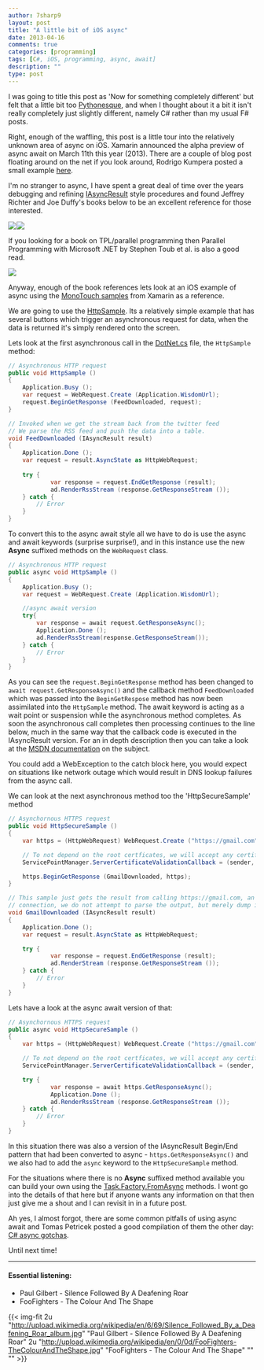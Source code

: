 ```yaml
---
author: 7sharp9
layout: post
title: "A little bit of iOS async"
date: 2013-04-16
comments: true
categories: [programming]
tags: [C#, iOS, programming, async, await]
description: ""
type: post
---
```

I was going to title this post as 'Now for something completely different' but felt that a little bit too [Pythonesque][8], and when I thought about it a bit it isn't really completely just slightly different, namely C# rather than my usual F# posts.  <!-- more -->

Right, enough of the waffling, this post is a little tour into the relatively unknown area of async on iOS.  Xamarin announced the alpha preview of async await on March 11th this year (2013).  There are a couple of blog post floating around on the net if you look around, Rodrigo Kumpera posted a small example [here][1].  

I'm no stranger to async, I have spent a great deal of time over the years debugging and refining [IAsyncResult][2] style procedures and found Jeffrey Richter and Joe Duffy's books below to be an excellent reference for those interested.

<a href="http://www.amazon.com/gp/product/0735667454/ref=as_li_ss_il?ie=UTF8&camp=1789&creative=390957&creativeASIN=0735667454&linkCode=as2&tag=blacguitandge-20"><img border="0" src="http://ws.assoc-amazon.com/widgets/q?_encoding=UTF8&ASIN=0735667454&Format=_SL160_&ID=AsinImage&MarketPlace=US&ServiceVersion=20070822&WS=1&tag=blacguitandge-20" ></a><img src="http://www.assoc-amazon.com/e/ir?t=blacguitandge-20&l=as2&o=1&a=0735667454" width="1" height="1" border="0" alt="" style="border:none !important; margin:0px !important;" /><a href="http://www.amazon.com/gp/product/032143482X/ref=as_li_ss_il?ie=UTF8&camp=1789&creative=390957&creativeASIN=032143482X&linkCode=as2&tag=blacguitandge-20"><img border="0" src="http://ws.assoc-amazon.com/widgets/q?_encoding=UTF8&ASIN=032143482X&Format=_SL160_&ID=AsinImage&MarketPlace=US&ServiceVersion=20070822&WS=1&tag=blacguitandge-20" ></a><img src="http://www.assoc-amazon.com/e/ir?t=blacguitandge-20&l=as2&o=1&a=032143482X" width="1" height="1" border="0" alt="" style="border:none !important; margin:0px !important;" />

If you looking for a book on TPL/parallel programming then Parallel Programming with Microsoft .NET by Stephen Toub et al. is also a good read.  

<a href="http://www.amazon.com/gp/product/0735651590/ref=as_li_ss_il?ie=UTF8&camp=1789&creative=390957&creativeASIN=0735651590&linkCode=as2&tag=blacguitandge-20"><img border="0" src="http://ws.assoc-amazon.com/widgets/q?_encoding=UTF8&ASIN=0735651590&Format=_SL160_&ID=AsinImage&MarketPlace=US&ServiceVersion=20070822&WS=1&tag=blacguitandge-20" ></a><img src="http://www.assoc-amazon.com/e/ir?t=blacguitandge-20&l=as2&o=1&a=0735651590" width="1" height="1" border="0" alt="" style="border:none !important; margin:0px !important;" />

Anyway, enough of the book references lets look at an iOS example of async using the [MonoTouch samples][3] from Xamarin as a reference.

We are going to use the [HttpSample][7].  Its a relatively simple example that has several buttons which trigger an asynchronous request for data, when the data is returned it's simply rendered onto the screen.  

Lets look at the first asynchronous call in the [DotNet.cs][4] file, the `HttpSample`  method:

```csharp
// Asynchronous HTTP request
public void HttpSample ()
{
	Application.Busy ();
	var request = WebRequest.Create (Application.WisdomUrl);
	request.BeginGetResponse (FeedDownloaded, request);
}

// Invoked when we get the stream back from the twitter feed
// We parse the RSS feed and push the data into a table.
void FeedDownloaded (IAsyncResult result)
{
	Application.Done ();
	var request = result.AsyncState as HttpWebRequest;
	
	try {
    		var response = request.EndGetResponse (result);
		    ad.RenderRssStream (response.GetResponseStream ());
	} catch {
		// Error				
	}
}
```

To convert this to the async await style all we have to do is use the async and await keywords (surprise surprise!), and in this instance use the new **Async** suffixed methods on the `WebRequest` class.  

```csharp
// Asynchronous HTTP request
public async void HttpSample ()
{
	Application.Busy ();
	var request = WebRequest.Create (Application.WisdomUrl);

	//async await version
	try{
		var response = await request.GetResponseAsync();
		Application.Done ();
	    ad.RenderRssStream(response.GetResponseStream());
	} catch {
		// Error
	}
}
```

As you can see the `request.BeginGetResponse` method has been changed to `await request.GetResponseAsync()` and the callback method `FeedDownloaded` which was passed into the `BeginGetRespose` method has now been assimilated into the `HttpSample` method.  The await keyword is acting as a wait point or suspension while the asynchronous method completes.  As soon the asynchronous call completes then processing continues to the line below, much in the same way that the callback code is executed in the IAsyncResult version.  For an in depth description then you can take a look at the [MSDN documentation][6] on the subject.

You could add a WebException to the catch block here, you would expect on situations like network outage which would result in DNS lookup failures from the async call.  

We can look at the next asynchronous method too the 'HttpSecureSample' method

```csharp
// Asynchornous HTTPS request
public void HttpSecureSample ()
{
	var https = (HttpWebRequest) WebRequest.Create ("https://gmail.com");

	// To not depend on the root certficates, we will accept any certificates:
	ServicePointManager.ServerCertificateValidationCallback = (sender, cert, chain, ssl) =>  true;

	https.BeginGetResponse (GmailDownloaded, https);
}

// This sample just gets the result from calling https://gmail.com, an HTTPS secure 
// connection, we do not attempt to parse the output, but merely dump it as text
void GmailDownloaded (IAsyncResult result)
{
	Application.Done ();
	var request = result.AsyncState as HttpWebRequest;

	try {
    		var response = request.EndGetResponse (result);
		    ad.RenderStream (response.GetResponseStream ());
	} catch {
		// Error
	}
}
```

Lets have a look at the async await version of that:

```csharp
// Asynchornous HTTPS request
public async void HttpSecureSample ()
{
	var https = (HttpWebRequest) WebRequest.Create ("https://gmail.com");

	// To not depend on the root certficates, we will accept any certificates:
	ServicePointManager.ServerCertificateValidationCallback = (sender, cert, chain, ssl) =>  true;

    try {
			var response = await https.GetResponseAsync();
			Application.Done ();
			ad.RenderRssStream (response.GetResponseStream ());
	} catch {
		// Error
	}
}
```

In this situation there was also a version of the IAsyncResult Begin/End pattern that had been converted to async - `https.GetResponseAsync()` and we also had to add the `async` keyword to the `HttpSecureSample` method.  

For the situations where there is no **Async** suffixed method available you can build your own using the [Task.Factory.FromAsync][5] methods.  I wont go into the details of that here but if anyone wants any information on that then just give me a shout and I can revisit in in a future post.  

Ah yes, I almost forgot, there are some common pitfalls of using async await and Tomas Petricek posted a good compilation of them the other day: [C# async gotchas][9].

Until next time!

* * *
#### Essential listening:  
*   Paul Gilbert - Silence Followed By A Deafening Roar  
*   FooFighters - The Colour And The Shape  

{{< img-fit
	2u "http://upload.wikimedia.org/wikipedia/en/6/69/Silence_Followed_By_a_Deafening_Roar_album.jpg" "Paul Gilbert - Silence Followed By A Deafening Roar"
	2u "http://upload.wikimedia.org/wikipedia/en/0/0d/FooFighters-TheColourAndTheShape.jpg" "FooFighters - The Colour And The Shape" "" "" >}}


[1]: http://blog.xamarin.com/brave-new-async-mobile-world/
[2]: http://msdn.microsoft.com/en-GB/library/system.iasyncresult.aspx
[3]: https://github.com/xamarin/monotouch-samples
[4]: https://github.com/xamarin/monotouch-samples/blob/master/HttpClient/DotNet.cs
[5]: http://msdn.microsoft.com/en-us/library/system.threading.tasks.taskfactory.fromasync.aspx
[6]: http://msdn.microsoft.com/en-gb/library/vstudio/hh191443.aspx
[7]: https://github.com/xamarin/monotouch-samples/tree/master/HttpClient
[8]: http://en.wiktionary.org/wiki/Pythonesque
[9]: http://tomasp.net/blog/csharp-async-gotchas.aspx
